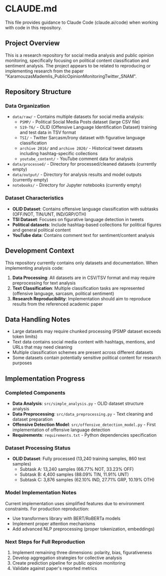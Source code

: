 # CLAUDE.md

This file provides guidance to Claude Code (claude.ai/code) when working with code in this repository.

## Project Overview

This is a research repository for social media analysis and public opinion monitoring, specifically focusing on political content classification and sentiment analysis. The project appears to be related to reproducing or implementing research from the paper "KaramouzasMademlis_PublicOpinionMonitoringTwitter_SNAM".

## Repository Structure

### Data Organization
- `data/raw/` - Contains multiple datasets for social media analysis:
  - `PSMP/` - Political Social Media Posts dataset (large CSV file)
  - `S19-T6/` - OLID (Offensive Language Identification Dataset) training and test data in TSV format
  - `TSI/` - Twitter Sarcasm/Irony dataset with figurative language classification
  - `archive 2016/` and `archive 2020/` - Historical tweet datasets including hashtag-specific collections
  - `youtube_content/` - YouTube comment data for analysis
- `data/processed/` - Directory for processed/cleaned datasets (currently empty)
- `data/output/` - Directory for analysis results and model outputs (currently empty)
- `notebooks/` - Directory for Jupyter notebooks (currently empty)

### Dataset Characteristics
- **OLID Dataset**: Contains offensive language classification with subtasks (OFF/NOT, TIN/UNT, IND/GRP/OTH)
- **TSI Dataset**: Focuses on figurative language detection in tweets
- **Political datasets**: Include hashtag-based collections for political figures and general political content
- **YouTube data**: Contains comment text for sentiment/content analysis

## Development Context

This repository currently contains only datasets and documentation. When implementing analysis code:

1. **Data Processing**: All datasets are in CSV/TSV format and may require preprocessing for text analysis
2. **Text Classification**: Multiple classification tasks are represented (offensive language, sarcasm, political sentiment)
3. **Research Reproducibility**: Implementation should aim to reproduce results from the referenced academic paper

## Data Handling Notes

- Large datasets may require chunked processing (PSMP dataset exceeds token limits)
- Text data contains social media content with hashtags, mentions, and URLs that may need cleaning
- Multiple classification schemes are present across different datasets
- Some datasets contain potentially sensitive political content for research purposes

## Implementation Progress

### Completed Components
- **Data Analysis**: `src/simple_analysis.py` - OLID dataset structure analysis
- **Data Preprocessing**: `src/data_preprocessing.py` - Text cleaning and dataset preparation
- **Offensive Detection Model**: `src/offensive_detection_model.py` - First implementation of offensive language detection
- **Requirements**: `requirements.txt` - Python dependencies specification

### Dataset Processing Status
- **OLID Dataset**: Fully processed (13,240 training samples, 860 test samples)
  - Subtask A: 13,240 samples (66.77% NOT, 33.23% OFF)
  - Subtask B: 4,400 samples (88.09% TIN, 11.91% UNT)  
  - Subtask C: 3,876 samples (62.10% IND, 27.71% GRP, 10.19% OTH)

### Model Implementation Notes
Current implementation uses simplified features due to environment constraints. For production reproduction:
- Use transformers library with BERT/RoBERTa models
- Implement proper attention mechanisms
- Add advanced NLP preprocessing (proper tokenization, embeddings)

### Next Steps for Full Reproduction
1. Implement remaining three dimensions: polarity, bias, figurativeness
2. Develop aggregation strategies for collective analysis
3. Create prediction pipeline for public opinion monitoring
4. Validate against paper's reported metrics